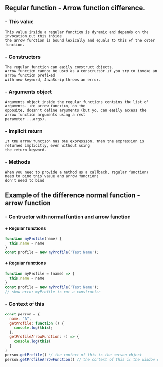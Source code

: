 ## Regular function - Arrow function difference.
  ### - This value
    This value inside a regular function is dynamic and depends on the invocation.But this inside 
    the arrow function is bound lexically and equals to this of the outer function.
  ### - Constructors
    The regular function can easily construct objects.
    Arrow function cannot be used as a constructor.If you try to invoke an arrow function prefixed 
    with new keyword, JavaScrip throws an error.
  ### - Arguments object
    Arguments object inside the regular functions contains the list of arguments. The arrow function, on the
    opposite, doesn't define arguments (but you can easily access the arrow function arguments using a rest 
    parameter ...args).
  ### - Implicit return
    If the arrow function has one expression, then the expression is returned implicitly, even without using 
    the return keyword.
  ### - Methods
    When you need to provide a method as a callback, regular functions need to bind this value and arrow functions
    don't need to bind

## Example of the difference normal function - arrow function
  ### - Contructor with normal funtion and arrow function 
  #### + Regular functions
  ```js 
  function myProfile(name) {
    this.name = name
  }
  const profile = new myProfile('Test Name');
  ```
  #### + Regular functions
  ```js 
  function myProfile = (name) => {
    this.name = name
  }
  const profile = new myProfile('Test Name');
  // show error myProfile is not a constructor
  ```
  ### - Context of this 
  ```js 
  const person = {
    name: "A",
    getProfile: function () {
      console.log(this);
    },
    getProfileArrowFunction: () => {
      console.log(this)
    }
  }
  person.getProfile() // the context of this is the person object
  person.getProfileArrowFunction() // the context of this is the window object
  ```
